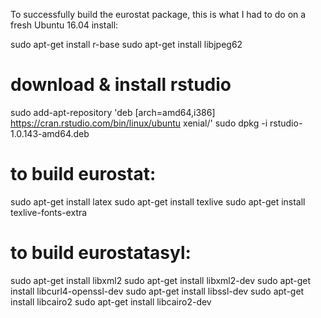 To successfully build the eurostat package, this is what I had to do on a fresh Ubuntu 16.04 install:

sudo apt-get install r-base
sudo apt-get install libjpeg62
# download & install rstudio
sudo add-apt-repository 'deb [arch=amd64,i386] https://cran.rstudio.com/bin/linux/ubuntu xenial/'
sudo dpkg -i rstudio-1.0.143-amd64.deb 

# to build eurostat:
sudo apt-get install latex
sudo apt-get install texlive
sudo apt-get install texlive-fonts-extra
# to build eurostatasyl:
sudo apt-get install libxml2
sudo apt-get install libxml2-dev
sudo apt-get install libcurl4-openssl-dev
sudo apt-get install libssl-dev
sudo apt-get install libcairo2
sudo apt-get install libcairo2-dev


